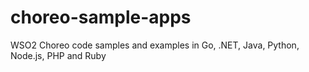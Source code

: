 # choreo-sample-apps
WSO2 Choreo code samples and examples in Go, .NET, Java, Python, Node.js, PHP and Ruby

